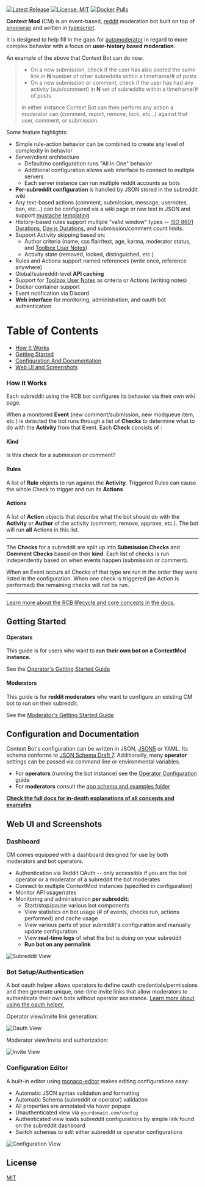 [![Latest Release](https://img.shields.io/github/v/release/foxxmd/context-mod)](https://github.com/FoxxMD/context-mod/releases)
[![License: MIT](https://img.shields.io/badge/License-MIT-yellow.svg)](https://opensource.org/licenses/MIT)
[![Docker Pulls](https://img.shields.io/docker/pulls/foxxmd/context-mod)](https://hub.docker.com/r/foxxmd/context-mod)

**Context Mod** (CM) is an event-based, [reddit](https://reddit.com) moderation bot built on top of [snoowrap](https://github.com/not-an-aardvark/snoowrap) and written in [typescript](https://www.typescriptlang.org/).

It is designed to help fill in the gaps for [automoderator](https://www.reddit.com/wiki/automoderator/full-documentation) in regard to more complex behavior with a focus on **user-history based moderation.**

An example of the above that Context Bot can do now:

> * On a new submission, check if the user has also posted the same link in **N** number of other subreddits within a timeframe/# of posts
> * On a new submission or comment, check if the user has had any activity (sub/comment) in **N** set of subreddits within a timeframe/# of posts
>
>In either instance Context Bot can then perform any action a moderator can (comment, report, remove, lock, etc...) against that user, comment, or submission.

Some feature highlights:
* Simple rule-action behavior can be combined to create any level of complexity in behavior
* Server/client architecture
  * Default/no configuration runs "All In One" behavior
  * Additional configuration allows web interface to connect to multiple servers
  * Each server instance can run multiple reddit accounts as bots
* **Per-subreddit configuration** is handled by JSON stored in the subreddit wiki
* Any text-based actions (comment, submission, message, usernotes, ban, etc...) can be configured via a wiki page or raw text in JSON and support [mustache](https://mustache.github.io) [templating](/docs/actionTemplating.md)
* History-based rules support multiple "valid window" types -- [ISO 8601 Durations](https://en.wikipedia.org/wiki/ISO_8601#Durations), [Day.js Durations](https://day.js.org/docs/en/durations/creating), and submission/comment count limits.
* Support Activity skipping based on:
  * Author criteria (name, css flair/text, age, karma, moderator status, and [Toolbox User Notes](https://www.reddit.com/r/toolbox/wiki/docs/usernotes))
  * Activity state (removed, locked, distinguished, etc.)
* Rules and Actions support named references (write once, reference anywhere)
* Global/subreddit-level **API caching**
* Support for [Toolbox User Notes](https://www.reddit.com/r/toolbox/wiki/docs/usernotes) as criteria or Actions (writing notes)
* Docker container support
* Event notification via Discord
* **Web interface** for monitoring, administration, and oauth bot authentication

# Table of Contents

* [How It Works](#how-it-works)
* [Getting Started](#getting-started)
* [Configuration And Documentation](#configuration-and-documentation)
* [Web UI and Screenshots](#web-ui-and-screenshots)

### How It Works

Each subreddit using the RCB bot configures its behavior via their own wiki page. 

When a monitored **Event** (new comment/submission, new modqueue item, etc.) is detected the bot runs through a list of **Checks** to determine what to do with the **Activity** from that Event. Each **Check** consists of :

#### Kind

Is this check for a submission or comment?

#### Rules

A list of **Rule** objects to run against the **Activity**. Triggered Rules can cause the whole Check to trigger and run its **Actions**

#### Actions

A list of **Action** objects that describe what the bot should do with the **Activity** or **Author** of the activity (comment, remove, approve, etc.). The bot will run **all** Actions in this list.

___

The **Checks** for a subreddit are split up into **Submission Checks** and **Comment Checks** based on their **kind**. Each list of checks is run independently based on when events happen (submission or comment).

When an Event occurs all Checks of that type are run in the order they were listed in the configuration. When one check is triggered (an Action is performed) the remaining checks will not be run.

___

[Learn more about the RCB lifecycle and core concepts in the docs.](/docs#how-it-works)

## Getting Started

#### Operators

This guide is for users who want to **run their own bot on a ContextMod instance.**

See the [Operator's Getting Started Guide](/docs/gettingStartedOperator.md)

#### Moderators

This guide is for **reddit moderators** who want to configure an existing CM bot to run on their subreddit.

See the [Moderator's Getting Started Guide](/docs/gettingStartedMod.md)

## Configuration and Documentation

Context Bot's configuration can be written in JSON, [JSON5](https://json5.org/) or YAML. Its schema conforms to [JSON Schema Draft 7](https://json-schema.org/). Additionally, many **operator** settings can be passed via command line or environmental variables.

* For **operators** (running the bot instance) see the [Operator Configuration](/docs/operatorConfiguration.md) guide
* For **moderators** consult the [app schema and examples folder](/docs/#configuration-and-usage)

[**Check the full docs for in-depth explanations of all concepts and examples**](/docs)

## Web UI and Screenshots

### Dashboard

CM comes equipped with a dashboard designed for use by both moderators and bot operators.

* Authentication via Reddit OAuth -- only accessible if you are the bot operator or a moderator of a subreddit the bot moderates
* Connect to multiple ContextMod instances (specified in configuration)
* Monitor API usage/rates
* Monitoring and administration **per subreddit:**
  * Start/stop/pause various bot components
  * View statistics on bot usage (# of events, checks run, actions performed) and cache usage
  * View various parts of your subreddit's configuration and manually update configuration
  * View **real-time logs** of what the bot is doing on your subreddit
  * **Run bot on any permalink**

![Subreddit View](docs/screenshots/subredditStatus.jpg)

### Bot Setup/Authentication

A bot oauth helper allows operators to define oauth credentials/permissions and then generate unique, one-time invite links that allow moderators to authenticate their own bots without operator assistance. [Learn more about using the oauth helper.](docs/botAuthentication.md#cm-oauth-helper-recommended)

Operator view/invite link generation:

![Oauth View](docs/screenshots/oauth.jpg)

Moderator view/invite and authorization:

![Invite View](docs/screenshots/oauth-invite.jpg)

### Configuration Editor

A built-in editor using [monaco-editor](https://microsoft.github.io/monaco-editor/) makes editing configurations easy:

* Automatic JSON syntax validation and formatting
* Automatic Schema (subreddit or operator) validation
* All properties are annotated via hover popups
* Unauthenticated view via `yourdomain.com/config`
* Authenticated view loads subreddit configurations by simple link found on the subreddit dashboard
* Switch schemas to edit either subreddit or operator configurations

![Configuration View](docs/screenshots/editor.jpg)

## License

[MIT](/LICENSE)
